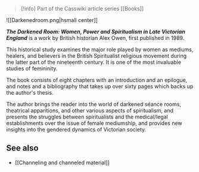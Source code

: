 > [!info] Part of the Casswiki article series [[Books]]

![[Darkenedroom.png|hsmall center]]


_**The Darkened Room: Women, Power and Spiritualism in Late Victorian England**_ is a work by British historian Alex Owen, first published in 1989.

This historical study examines the major role played by women as mediums, healers, and believers in the British Spiritualist religious movement during the latter part of the nineteenth century. It is one of the most invaluable studies of femininity.

The book consists of eight chapters with an introduction and an epilogue, and notes and a bibliography that takes up over sixty pages which backs up the author's thesis.

The author brings the reader into the world of darkened séance rooms, theatrical apparitions, and other various aspects of spiritualism, and presents the struggles between spiritualists and the medical/legal establishments over the issue of female mediumship, and provides new insights into the gendered dynamics of Victorian society.

See also
--------

*   [[Channeling and channeled material]]